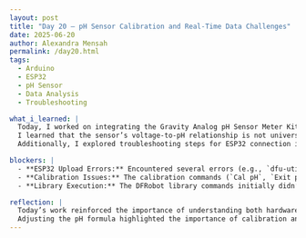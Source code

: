 ```yaml
---
layout: post
title: "Day 20 – pH Sensor Calibration and Real-Time Data Challenges"  
date: 2025-06-20  
author: Alexandra Mensah  
permalink: /day20.html  
tags:  
  - Arduino  
  - ESP32  
  - pH Sensor  
  - Data Analysis  
  - Troubleshooting  

what_i_learned: |  
  Today, I worked on integrating the Gravity Analog pH Sensor Meter Kit with the ESP32. Using the DFRobot library, I attempted to calibrate the sensor by sending commands like `Cal pH` and `Exit pH` via the serial monitor. This process taught me how pH sensors translate voltage readings into pH values and how calibration fine-tunes this translation.  
  I learned that the sensor’s voltage-to-pH relationship is not universal, and the default formula in the library required adjustments to match my sensor’s behavior. This involved analyzing stable voltage readings from the sensor (e.g., ~1.371V for pH 7) and recalculating the conversion factors.  
  Additionally, I explored troubleshooting steps for ESP32 connection issues in the Arduino IDE, such as switching USB ports, updating drivers, and selecting the correct board configuration.

blockers: |  
  - **ESP32 Upload Errors:** Encountered several errors (e.g., `dfu-util: No DFU capable USB device available`). This required checking the USB connection, changing ports, and updating board drivers in the Arduino IDE.  
  - **Calibration Issues:** The calibration commands (`Cal pH`, `Exit pH`) didn’t produce accurate results. Stable voltage readings confirmed the hardware was functioning, but the default conversion formula needed recalibration to reflect the sensor’s actual output.  
  - **Library Execution:** The DFRobot library commands initially didn’t respond well, likely due to timing issues or incorrect execution procedures.  

reflection: |  
  Today’s work reinforced the importance of understanding both hardware and software when integrating sensors. Debugging the ESP32 connection taught me to isolate and address errors, which improved my confidence in working with microcontrollers.  
  Adjusting the pH formula highlighted the importance of calibration and knowing how different sensors behave under real-world conditions. Although the process was challenging, it was rewarding to see the system gradually become more accurate. This experience reminded me that trial and error is a part of building reliable systems.  
---
```

